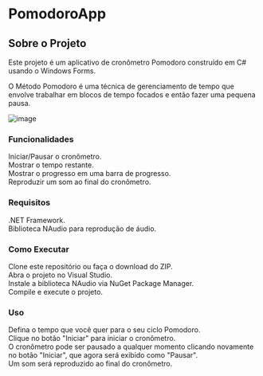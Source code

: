 # PomodoroApp
## Sobre o Projeto
Este projeto é um aplicativo de cronômetro Pomodoro construído em C# usando o Windows Forms. </br>

O Método Pomodoro é uma técnica de gerenciamento de tempo que envolve trabalhar em blocos de tempo focados e então fazer uma pequena pausa.


![image](https://github.com/GiulianoVianna/Pomodoro-CSharp/assets/101942554/7454b945-d6f7-4bfc-9106-4c65f2889d39)


### Funcionalidades
Iniciar/Pausar o cronômetro. </br>
Mostrar o tempo restante. </br>
Mostrar o progresso em uma barra de progresso. </br>
Reproduzir um som ao final do cronômetro. </br>

### Requisitos
.NET Framework. </br>
Biblioteca NAudio para reprodução de áudio. </br>

### Como Executar
Clone este repositório ou faça o download do ZIP.</br>
Abra o projeto no Visual Studio. </br>
Instale a biblioteca NAudio via NuGet Package Manager. </br>
Compile e execute o projeto. </br>

### Uso
Defina o tempo que você quer para o seu ciclo Pomodoro. </br>
Clique no botão "Iniciar" para iniciar o cronômetro. </br>
O cronômetro pode ser pausado a qualquer momento clicando novamente no botão "Iniciar", que agora será exibido como "Pausar". </br>
Um som será reproduzido ao final do cronômetro. </br>
